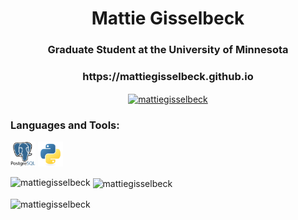 <h1 align="center">Mattie Gisselbeck</h1>
<h3 align="center">Graduate Student at the University of Minnesota</h3>
<h3 align="center">https://mattiegisselbeck.github.io</h3>

<p align="center">
<a href="https://linkedin.com/in/mattiegisselbeck" target="blank"><img align="center" src="https://raw.githubusercontent.com/rahuldkjain/github-profile-readme-generator/master/src/images/icons/Social/linked-in-alt.svg" alt="mattiegisselbeck" height="30" width="40" /></a>
</p>

<h3 align="left">Languages and Tools:</h3>
 <img src="https://raw.githubusercontent.com/devicons/devicon/master/icons/postgresql/postgresql-original-wordmark.svg" alt="postgresql" width="40" height="40"/> </a> <a href="https://www.python.org" target="_blank" rel="noreferrer"> <img src="https://raw.githubusercontent.com/devicons/devicon/master/icons/python/python-original.svg" alt="python" width="40" height="40"/> </a> </p>

<p><img align="left" src="https://github-readme-stats.vercel.app/api/top-langs?username=mattiegisselbeck&show_icons=true&locale=en&layout=compact" alt="mattiegisselbeck" /></p>

<p>&nbsp;<img align="center" src="https://github-readme-stats.vercel.app/api?username=mattiegisselbeck&show_icons=true&locale=en" alt="mattiegisselbeck" /></p>

<p><img align="center" src="https://github-readme-streak-stats.herokuapp.com/?user=mattiegisselbeck&" alt="mattiegisselbeck" /></p>

 
